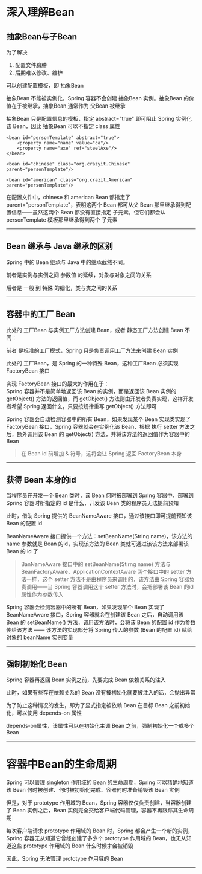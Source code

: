 # 深入理解Bean
## 抽象Bean与子Bean
为了解决
1. 配置文件臃肿
2. 后期难以修改、维护

可以创建配置模板，即 抽象Bean  

抽象Bean 不能被实例化，Spring 容器不会创建 抽象Bean 实例。抽象Bean 的价值在于被继承，抽象Bean 通常作为 父Bean 被继承  

抽象Bean 只是配置信息的模板，指定 abstract="true" 即可阻止 Spring 实例化该 Bean，因此 抽象Bean 可以不指定 class 属性  

```
<bean id="personTemplate" abstract="true">
    <property name="name" value="ca"/>
    <property name="axe" ref="steelAxe"/>
</bean>
```

```
<bean id="chinese" class="org.crazyit.Chinese" parent="personTemplate"/>

<bean id="american" class="org.crazit.American" parent="personTemplate"/>
```

在配置文件中，chinese 和 american Bean 都指定了 parent="personTemplate"，表明这两个 Bean 都可从父 Bean 那里继承得到配置信息——虽然这两个 Bean 都没有直接指定 <property> 子元素，但它们都会从 personTemplate 模板那里继承得到两个 <property> 子元素  

---

## Bean 继承与 Java 继承的区别
Spring 中的 Bean 继承与 Java 中的继承截然不同。  

前者是实例与实例之间 参数值 的延续，对象与对象之间的关系  

后者是 一般 到 特殊 的细化，类与类之间的关系  

---

## 容器中的工厂 Bean
此处的 工厂Bean 与实例工厂方法创建 Bean，或者 静态工厂方法创建 Bean 不同：

前者 是标准的工厂模式，Spring 只是负责调用工厂方法来创建 Bean 实例  

此处的 工厂Bean，是 Spring 的一种特殊 Bean，这种工厂Bean 必须实现 FactoryBean 接口  

实现 FactoryBean 接口的最大的作用在于：  
Spring 容器并不是简单地返回该 Bean 的实例，而是返回该 Bean 实例的 getObject() 方法的返回值，而 getObject() 方法则由开发者负责实现，这样开发者希望 Spring 返回什么，只要按规律重写 getObject() 方法即可  

Spring 容器会自动检测容器中的所有 Bean，如果发现某个 Bean 实现类实现了 FactoryBean 接口，Spring 容器就会在实例化该 Bean、根据 <property> 执行 setter 方法之后，额外调用该 Bean 的 getObject() 方法，并将该方法的返回值作为容器中的 Bean  

> 在 Bean id 前增加 & 符号，这将会让 Spring 返回 FactoryBean 本身  

---


## 获得 Bean 本身的id
当程序员在开发一个 Bean 类时，该 Bean 何时被部署到 Spring 容器中，部署到 Spring 容器时所指定的 id 是什么，开发该 Bean 类的程序员无法提前预知  

此时，借助 Spring 提供的 BeanNameAware 接口，通过该接口即可提前预知该 Bean 的配置 id   

BeanNameAware 接口提供一个方法：setBeanName(String name)，该方法的 name 参数就是 Bean 的id，实现该方法的 Bean 类就可通过该该方法来部署该 Bean 的 id 了  

> BanNameAware 接口中的 setBeanName(Stirng name) 方法与 BeanFactoryAware、ApplicationContextAware 两个接口中的 setter 方法一样，这个 setter 方法不是由程序员来调用的，该方法由 Spring 容器负责调用——当 Spring 容器调用这个 setter 方法时，会把部署该 Bean 的id 属性作为参数传入  


Spring 容器会检测容器中的所有 Bean，如果发现某个 Bean 实现了 BeanNameAware 接口，Spring 容器就会在创建该 Bean 之后，自动调用该 Bean 的 setBeanName() 方法，调用该方法时，会将该 Bean 的配置 id 作为参数传给该方法 —— 该方法的实现部分将 Spring 传入的参数 (Bean 的配置 id) 赋给对象的 beanName 实例变量  

---

## 强制初始化 Bean
Spring 容器再返回 Bean 实例之前，先要完成 Bean 依赖关系的注入   

此时，如果有些存在依赖关系的 Bean 没有被初始化就要被注入的话，会抛出异常  

为了防止这种情况的发生，即为了显式指定被依赖 Bean 在目标 Bean 之前初始化，可以使用 depends-on 属性  

depends-on属性，该属性可以在初始化主调 Bean 之前，强制初始化一个或多个 Bean  

---

# 容器中Bean的生命周期 
Spring 可以管理 singleton 作用域的 Bean 的生命周期，Spring 可以精确地知道该 Bean 何时被创建、何时被初始化完成、容器何时准备销毁该 Bean 实例  

但是，对于 prototype 作用域的 Bean，Spring 容器仅仅负责创建，当容器创建了 Bean 实例之后，Bean 实例完全交给客户端代码管理，容器不再跟踪其生命周期  

每次客户端请求 prototype 作用域的 Bean 时，Spring 都会产生一个新的实例，Spring 容器无从知道它曾经创建了多少个 prototype 作用域的 Bean，也无从知道这些 prototype 作用域的 Bean 什么时候才会被销毁  

因此，Spring 无法管理 prototype 作用域的 Bean  

---


